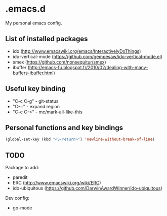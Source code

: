 # .emacs.d

My personal emacs config.

## List of installed packages

- ido (http://www.emacswiki.org/emacs/InteractivelyDoThings)
- ido-vertical-mode (https://github.com/gempesaw/ido-vertical-mode.el)
- smex (https://github.com/nonsequitur/smex)
- ibuffer (http://emacs-fu.blogspot.fr/2010/02/dealing-with-many-buffers-ibuffer.html)

## Useful key binding

- "C-c C-g" - git-status
- "C-="     - expand region
- "C-c C-<" - mc/mark-all-like-this

## Personal functions and key bindings

```lisp
(global-set-key (kbd "<S-return>") 'newline-without-break-of-line)
```

## TODO

Package to add:
- paredit
- ERC (http://www.emacswiki.org/wiki/ERC)
- ido-ubiquitous (https://github.com/DarwinAwardWinner/ido-ubiquitous)

Dev config:
- go-mode
